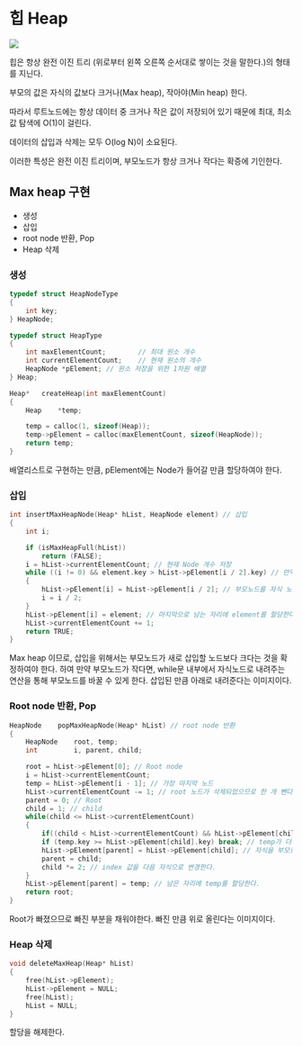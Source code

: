 # 힙 Heap

<img src="https://img1.daumcdn.net/thumb/R1280x0/?scode=mtistory2&fname=https%3A%2F%2Fblog.kakaocdn.net%2Fdn%2FHCwMb%2FbtrCwadYRzq%2FEQi526KSGI8sKxUK7RLBN1%2Fimg.png">

힙은 항상 완전 이진 트리 (위로부터 왼쪽 오른쪽 순서대로 쌓이는 것을 말한다.)의 형태를 지닌다.

부모의 값은 자식의 값보다 크거나(Max heap), 작아야(Min heap) 한다.

따라서 루트노드에는 항상 데이터 중 크거나 작은 값이 저장되어 있기 때문에 최대, 최소값 탐색에 O(1)이 걸린다.

데이터의 삽입과 삭제는 모두 O(log N)이 소요된다.

이러한 특성은 완전 이진 트리이며, 부모노드가 항상 크거나 작다는 확증에 기인한다.

## Max heap 구현

- 생성
- 삽입
- root node 반환, Pop
- Heap 삭제

### 생성

```C
typedef struct HeapNodeType
{
	int key;
} HeapNode;

typedef struct HeapType
{
	int maxElementCount;		// 최대 원소 개수
	int currentElementCount;	// 현재 원소의 개수
	HeapNode *pElement;	// 원소 저장을 위한 1차원 배열
} Heap;

Heap*	createHeap(int maxElementCount)
{
	Heap	*temp;

	temp = calloc(1, sizeof(Heap));
	temp->pElement = calloc(maxElementCount, sizeof(HeapNode));
	return temp;
}
```

배열리스트로 구현하는 만큼, pElement에는 Node가 들어갈 만큼 할당하여야 한다.

### 삽입

```C
int insertMaxHeapNode(Heap* hList, HeapNode element) // 삽입
{
	int	i;

	if (isMaxHeapFull(hList))
		return (FALSE);
	i = hList->currentElementCount; // 현재 Node 개수 저장
	while ((i != 0) && element.key > hList->pElement[i / 2].key) // 만약 부모노드가 element 보다 크다면 반복문을 멈춘다.
	{
		hList->pElement[i] = hList->pElement[i / 2]; // 부모노드를 자식 노드로 내려준다.
		i = i / 2;
	}
	hList->pElement[i] = element; // 마지막으로 남는 자리에 element를 할당한다.
	hList->currentElementCount += 1;
	return TRUE;
}
```

Max heap 이므로, 삽입을 위해서는 부모노드가 새로 삽입할 노드보다 크다는 것을 확정하여야 한다.
하여 만약 부모노드가 작다면, while문 내부에서 자식노드로 내려주는 연산을 통해 부모노드를 바꿀 수 있게 한다.
삽입된 만큼 아래로 내려준다는 이미지이다.

### Root node 반환, Pop

```C
HeapNode	popMaxHeapNode(Heap* hList) // root node 반환
{
	HeapNode	root, temp;
	int			i, parent, child;

	root = hList->pElement[0]; // Root node
	i = hList->currentElementCount;
	temp = hList->pElement[i - 1]; // 가장 마지막 노드
	hList->currentElementCount -= 1; // root 노드가 삭제되었으므로 한 개 뺀다.
	parent = 0; // Root
	child = 1; // child
	while(child <= hList->currentElementCount)
	{
		if((child < hList->currentElementCount) && hList->pElement[child].key < hList->pElement[child + 1].key) child += 1; // 만약 child + 1 이 더 크다면 부모는 child + 1이 될 수 있게 한다.
		if (temp.key >= hList->pElement[child].key) break; // temp가 더 크다면 부모에 Temp를 할당할 수 있게 한다.
		hList->pElement[parent] = hList->pElement[child]; // 자식을 부모로 올려준다.
		parent = child;
		child *= 2; // index 값을 다음 자식으로 변경한다.
	}
	hList->pElement[parent] = temp; // 남은 자리에 temp를 할당한다.
	return root;
}
```

Root가 빠졌으므로 빠진 부분을 채워야한다.
빠진 만큼 위로 올린다는 이미지이다.

### Heap 삭제

```C
void deleteMaxHeap(Heap* hList)
{
	free(hList->pElement);
	hList->pElement = NULL;
	free(hList);
	hList = NULL;
}

```

할당을 해제한다.

